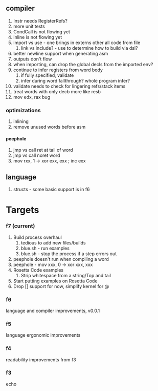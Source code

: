 ## compiler

1. Instr needs RegisterRefs?
1. more unit tests
1. CondCall is not flowing yet
1. inline is not flowing yet
1. import vs use - one brings in externs other all code from file
   1. link vs include? - use to determine how to build via dsl?
1. better newline support when generating asm
1. outputs don't flow
1. when importing, can drop the global decls from the imported env?
1. continue to infer registers from word body
   1. if fully specified, validate
   1. infer during word fallthrough? whole program infer?
1. validate needs to check for lingering refs/stack items
1. treat words with only decb more like resb
1. mov edx, rax bug

### optimizations

1. inlining
1. remove unused words before asm

#### peephole

1. jmp vs call ret at tail of word
1. jmp vs call noret word
1. mov rxx, 1 -> xor exx, exx ; inc exx

## language

1. structs - some basic support is in f6

# Targets

### f7 (current)

1. Build process overhaul
   1. tedious to add new files/builds
   1. blue.sh - run examples
   1. blue.sh - stop the process if a step errors out
1. peephole doesn't run when compiling a word
1. peephole - mov xxx, 0 -> xor xxx, xxx
1. Rosetta Code examples
   1. Strip whitespace from a string/Top and tail
1. Start putting examples on Rosetta Code
1. Drop [] support for now, simplify kernel for @

### f6

language and compiler improvements, v0.0.1

### f5

language ergonomic improvements

### f4

readability improvements from f3

### f3

echo
